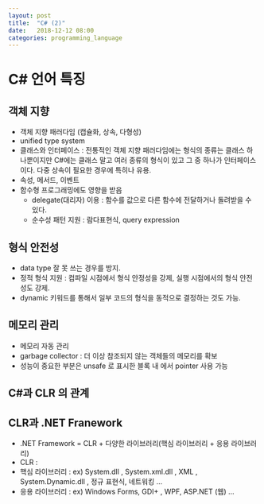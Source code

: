 ```yaml
---
layout: post
title:  "C# (2)"
date:   2018-12-12 08:00
categories: programming_language
---
```


# C# 언어 특징

## 객체 지향

* 객체 지향 패러다임 (캡슐화, 상속, 다형성)
* unified type system
* 클래스와 인터페이스 : 전통적인 객체 지향 패러다임에는 형식의 종류는 클래스 하나뿐이지만 C#에는 클래스 말고 여러 종류의 형식이 있고 그 중 하나가 인터페이스 이다. 다중 상속이 필요한 경우에 특히나 유용.
* 속성, 메서드, 이벤트
* 함수형 프로그래밍에도 영향을 받음
  * delegate(대리자) 이용 : 함수를 값으로 다른 함수에 전달하거나 돌려받을 수 있다.
  * 순수성 패턴 지원 : 람다표현식, query expression

## 형식 안전성

* data type 잘 못 쓰는 경우를 방지.
* 정적 형식 지원 : 컴파일 시점에서 형식 안정성을 강제, 실행 시점에서의 형식 안전성도 강제.
* dynamic 키워드를 통해서 일부 코드의 형식을 동적으로 결정하는 것도 가능.

## 메모리 관리

* 메모리 자동 관리
* garbage collector : 더 이상 참조되지 않는 객체들의 메모리를 확보
* 성능이 중요한 부분은 unsafe 로 표시한 블록 내 에서 pointer 사용 가능

## C#과 CLR 의 관계

## CLR과 .NET Franework

* .NET Framework = CLR + 다양한 라이브러리(핵심 라이브러리 + 응용 라이브러리)
* CLR :
* 핵심 라이브러리 : ex) System.dll , System.xml.dll , XML , System.Dynamic.dll , 정규 표현식, 네트워킹 ...
* 응용 라이브러리 : ex) Windows Forms, GDI+ , WPF, ASP.NET (웹) ...
